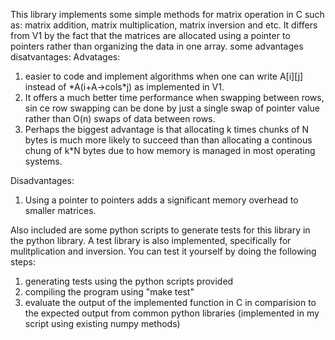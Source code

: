 This library implements some simple methods for matrix operation in C such as: matrix addition, matrix multiplication, matrix inversion and etc.
It differs from V1 by the fact that the matrices are allocated using a pointer to pointers rather than organizing the data in one array. some advantages disatvantages: 
Advatages:
1. easier to code and implement algorithms when one can write A[i][j] instead of \*A(i+A->cols\*j) as implemented in V1.
2. It offers a much better time performance when swapping between rows, sin ce row swapping can be done by just a single swap of pointer value rather than O(n) swaps of data between rows.
3. Perhaps the biggest advantage is that allocating k times chunks of N bytes is much more likely to succeed than than allocating a continous chung of k\*N bytes due to how memory is managed in most operating systems.

Disadvantages: 
1. Using a pointer to pointers adds a significant memory overhead to smaller matrices.  

Also included are some python scripts to generate tests for this library in the python library. 
A test library is also implemented, specifically for mulitplication and inversion. You can test it yourself by doing the following steps:
1. generating tests using the python scripts provided
2. compiling the program using "make test" 
3. evaluate the output of the implemented function in C in comparision to the expected output from common python libraries (implemented in my script using existing numpy methods)

